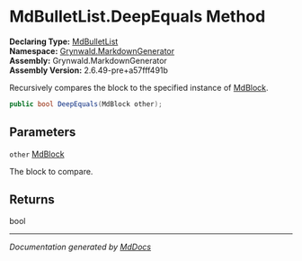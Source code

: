 ﻿<!--  
  <auto-generated>   
    The contents of this file were generated by a tool.  
    Changes to this file may be list if the file is regenerated  
  </auto-generated>   
-->

# MdBulletList.DeepEquals Method

**Declaring Type:** [MdBulletList](../index.md)  
**Namespace:** [Grynwald.MarkdownGenerator](../../index.md)  
**Assembly:** Grynwald.MarkdownGenerator  
**Assembly Version:** 2.6.49\-pre+a57fff491b

Recursively compares the block to the specified instance of [MdBlock](../../MdBlock/index.md).

```csharp
public bool DeepEquals(MdBlock other);
```

## Parameters

`other`  [MdBlock](../../MdBlock/index.md)

The block to compare.

## Returns

bool

___

*Documentation generated by [MdDocs](https://github.com/ap0llo/mddocs)*
